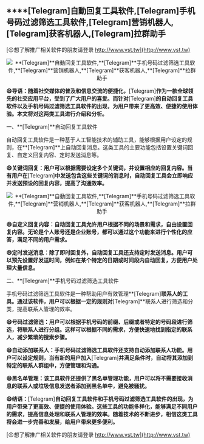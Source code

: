 ## ****[Telegram]**自動回复工具软件,**[Telegram]**手机号码过滤筛选工具软件,**[Telegram]**营销机器人,**[Telegram]**获客机器人,**[Telegram]**拉群助手**

[😍想了解推广相关软件的朋友请登录 http://www.vst.tw](http://www.vst.tw)

 <center><img src="https://vst.tw/MP4/tuiguang/png/2.png" alt="**[Telegram]**自動回复工具软件,**[Telegram]**手机号码过滤筛选工具软件,**[Telegram]**营销机器人,**[Telegram]**获客机器人,**[Telegram]**拉群助手"></center>

**😄导语：随着社交媒体的普及和信息交流的便捷化，**[Telegram]**作为一款全球领先的社交应用平台，受到了广大用户的喜爱。而针对**[Telegram]**的自动回复工具软件以及手机号码过滤筛选工具软件的出现，为用户带来了更高效、便捷的使用体验。本文将对这两类工具进行介绍和分析。**

一、**[Telegram]**自动回复工具软件

自动回复工具软件是一种基于人工智能技术的辅助工具，能够根据用户设定的规则，在**[Telegram]**上自动回复消息。这类工具的主要功能包括设置关键词回复、自定义回复内容、定时发送消息等。

**😄关键词回复：用户可以根据需要设定多个关键词，并设置相应的回复内容。当有用户在**[Telegram]**中发送包含这些关键词的消息时，自动回复工具会立即响应并发送预设的回复内容，提高了沟通效率。**

 <center><img src="https://vst.tw/MP4/tuiguang/png/7.png" alt="**[Telegram]**自動回复工具软件,**[Telegram]**手机号码过滤筛选工具软件,**[Telegram]**营销机器人,**[Telegram]**获客机器人,**[Telegram]**拉群助手"></center>

**😄自定义回复内容：自动回复工具允许用户根据不同的场景和需求，自由设置回复内容。无论是个人账号还是企业账号，都可以通过这个功能来进行个性化的应答，满足不同的用户需求。**

**😄定时发送消息：除了即时回复外，自动回复工具还支持定时发送消息。用户可以预先设置好发送时间，例如在某个特定的日期或时间段内自动回复，方便用户处理大量信息。**

二、**[Telegram]**手机号码过滤筛选工具软件

手机号码过滤筛选工具软件是一种帮助用户有效管理**[Telegram]**联系人的工具。通过该软件，用户可以根据一定的规则对**[Telegram]**联系人进行筛选和分类，提高联系人管理的效率。

**😄号码过滤筛选：用户可以根据手机号码的前缀、后缀或者特定的号码段进行筛选，将联系人进行分组。这样可以根据不同的需求，方便快速地找到指定的联系人，减少繁琐的搜索步骤。**

**😄自动添加联系人：手机号码过滤筛选工具软件还支持自动添加联系人功能。用户可以设定规则，当有新的用户加入**[Telegram]**并满足条件时，自动将其添加到特定的联系人群组中，方便管理和沟通。**

**😄黑名单管理：该工具软件还提供了黑名单管理功能，用户可以将不需要接收消息的联系人或垃圾信息发送者添加到黑名单中，避免被骚扰。**

**😄结语：**[Telegram]**自动回复工具软件和手机号码过滤筛选工具软件的出现，为用户带来了更高效、便捷的使用体验。这些工具的功能多样化，能够满足不同用户的需求，提高信息处理和联系人管理的效率。随着技术的不断进步，相信这类工具将会进一步完善和发展，给用户带来更多便利。**

[😍想了解推广相关软件的朋友请登录 http://www.vst.tw](http://www.vst.tw)



